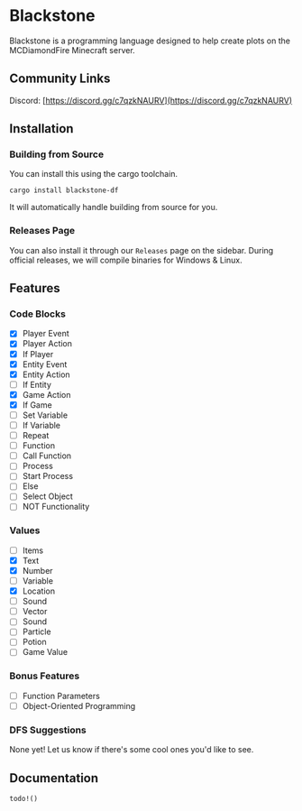 # Blackstone

Blackstone is a programming language designed to help create plots on the MCDiamondFire Minecraft server.

## Community Links

Discord: [https://discord.gg/c7qzkNAURV](https://discord.gg/c7qzkNAURV)

## Installation

### Building from Source

You can install this using the cargo toolchain.

```text
cargo install blackstone-df
```

It will automatically handle building from source for you.

### Releases Page

You can also install it through our `Releases` page on the sidebar. During official releases, we will compile binaries for Windows & Linux.

## Features
### Code Blocks
- [x] Player Event
- [x] Player Action
- [x] If Player
- [x] Entity Event
- [x] Entity Action
- [ ] If Entity
- [x] Game Action
- [x] If Game
- [ ] Set Variable
- [ ] If Variable
- [ ] Repeat
- [ ] Function
- [ ] Call Function
- [ ] Process
- [ ] Start Process
- [ ] Else
- [ ] Select Object
- [ ] NOT Functionality

### Values
- [ ] Items
- [x] Text
- [x] Number
- [ ] Variable
- [x] Location
- [ ] Sound
- [ ] Vector
- [ ] Sound
- [ ] Particle
- [ ] Potion
- [ ] Game Value

### Bonus Features
- [ ] Function Parameters
- [ ] Object-Oriented Programming

### DFS Suggestions
None yet! Let us know if there's some cool ones you'd like to see.
## Documentation

`todo!()`
